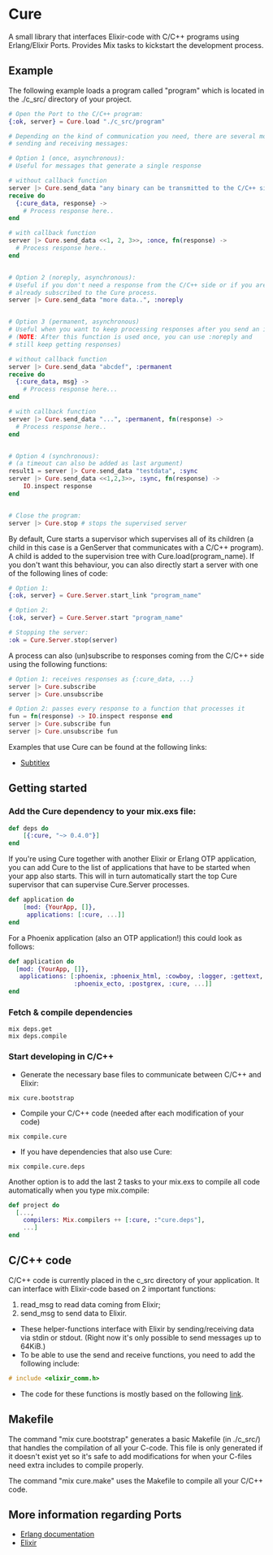 # Cure

A small library that interfaces Elixir-code with C/C++ programs using Erlang/Elixir Ports. Provides Mix tasks to kickstart the development process.

## Example

The following example loads a program called "program" which is located in the ./c_src/ directory of your project.

```elixir
# Open the Port to the C/C++ program:
{:ok, server} = Cure.load "./c_src/program"

# Depending on the kind of communication you need, there are several modes for
# sending and receiving messages:

# Option 1 (once, asynchronous):
# Useful for messages that generate a single response

# without callback function
server |> Cure.send_data "any binary can be transmitted to the C/C++ side!", :once
receive do
  {:cure_data, response} ->
    # Process response here..
end

# with callback function
server |> Cure.send_data <<1, 2, 3>>, :once, fn(response) ->
  # Process response here..
end


# Option 2 (noreply, asynchronous):
# Useful if you don't need a response from the C/C++ side or if you are
# already subscribed to the Cure process.
server |> Cure.send_data "more data..", :noreply


# Option 3 (permanent, asynchronous)
# Useful when you want to keep processing responses after you send an initial message
# (NOTE: After this function is used once, you can use :noreply and
# still keep getting responses)

# without callback function
server |> Cure.send_data "abcdef", :permanent
receive do
  {:cure_data, msg} ->
    # Process response here...
end

# with callback function
server |> Cure.send_data "...", :permanent, fn(response) ->
  # Process response here..
end


# Option 4 (synchronous):
# (a timeout can also be added as last argument)
result1 = server |> Cure.send_data "testdata", :sync
server |> Cure.send_data <<1,2,3>>, :sync, fn(response) ->
    IO.inspect response
end


# Close the program:
server |> Cure.stop # stops the supervised server
```

By default, Cure starts a supervisor which supervises all of its children (a child in this case is a GenServer that communicates with a C/C++ program). A child is added to the supervision tree with Cure.load(program_name). If you don't want this behaviour, you can also directly start a server with one of the following lines of code:

```elixir
# Option 1:
{:ok, server} = Cure.Server.start_link "program_name"

# Option 2:
{:ok, server} = Cure.Server.start "program_name"

# Stopping the server:
:ok = Cure.Server.stop(server)
```

A process can also (un)subscribe to responses coming from the C/C++ side using the following functions:

```elixir
# Option 1: receives responses as {:cure_data, ...}
server |> Cure.subscribe
server |> Cure.unsubscribe

# Option 2: passes every response to a function that processes it
fun = fn(response) -> IO.inspect response end
server |> Cure.subscribe fun
server |> Cure.unsubscribe fun
```

Examples that use Cure can be found at the following links:

- [Subtitlex](https://github.com/Primordus/Subtitlex)

## Getting started

### Add the Cure dependency to your mix.exs file:

```elixir
def deps do
	[{:cure, "~> 0.4.0"}]
end
```

If you're using Cure together with another Elixir or Erlang OTP application,
you can add Cure to the list of applications that have to be started when your
app also starts. This will in turn automatically start the top Cure supervisor
that can supervise Cure.Server processes.

```elixir
def application do
    [mod: {YourApp, []},
     applications: [:cure, ...]]
end
```

For a Phoenix application (also an OTP application!) this could look as follows:

```elixir
def application do
  [mod: {YourApp, []},
   applications: [:phoenix, :phoenix_html, :cowboy, :logger, :gettext,
                  :phoenix_ecto, :postgrex, :cure, ...]]
end
```

### Fetch & compile dependencies
```
mix deps.get
mix deps.compile
```

### Start developing in C/C++

- Generate the necessary base files to communicate between C/C++ and Elixir:
```
mix cure.bootstrap
```

- Compile your C/C++ code (needed after each modification of your code)
```
mix compile.cure
```

- If you have dependencies that also use Cure:
```
mix compile.cure.deps
```

Another option is to add the last 2 tasks to your mix.exs to compile all code
automatically when you type mix.compile:

```elixir
def project do
  [...,
    compilers: Mix.compilers ++ [:cure, :"cure.deps"],
    ...]
end
```

## C/C++ code

C/C++ code is currently placed in the c_src directory of your application.
It can interface with Elixir-code based on 2 important functions:

1. read_msg to read data coming from Elixir;
2. send_msg to send data to Elixir.

- These helper-functions interface with Elixir by sending/receiving data via stdin or stdout. (Right now it's only possible to send messages up to 64KiB.)
- To be able to use the send and receive functions, you need to add the following include:
```C
# include <elixir_comm.h>
```

- The code for these functions is mostly based on the following [link](http://www.erlang.org/doc/tutorial/c_port.html#id57564).

## Makefile

The command "mix cure.bootstrap" generates a basic Makefile (in ./c_src/) that handles the compilation of all your C-code. This file is only generated if it doesn't exist yet so it's safe to add modifications for when your C-files need extra includes to compile properly.

The command "mix cure.make" uses the Makefile to compile all your C/C++ code.

## More information regarding Ports

- [Erlang documentation](http://www.erlang.org/doc/tutorial/c_port.html)
- [Elixir](http://elixir-lang.org/docs/stable/elixir/Port.html)
